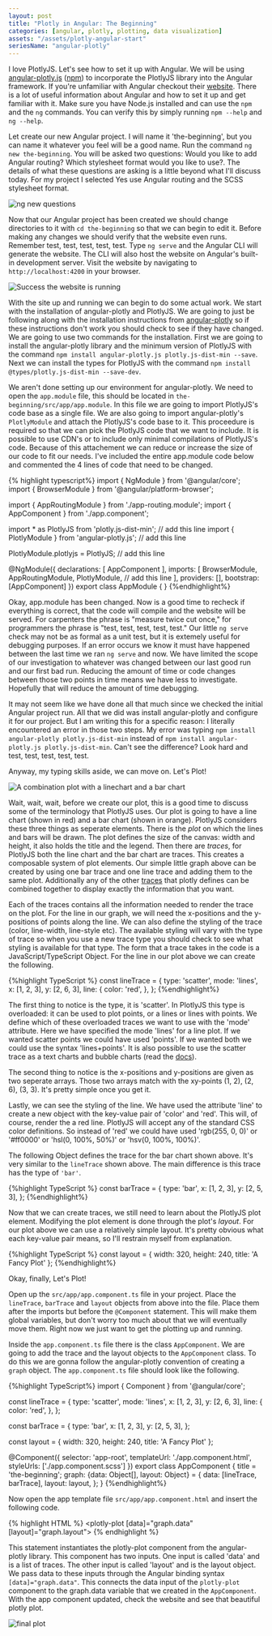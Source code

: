 ```yaml
---
layout: post
title: "Plotly in Angular: The Beginning"
categories: [angular, plotly, plotting, data visualization]
assets: "/assets/plotly-angular-start"
seriesName: "angular-plotly"
---
```


I love PlotlyJS. Let's see how to set it up with Angular. We will be using [angular-plotly.js](https://github.com/plotly/angular-plotly.js/) ([npm](https://www.npmjs.com/package/angular-plotly.js/v/0.1.13)) to incorporate the PlotlyJS library into the Angular framework. If you're unfamiliar with Angular checkout their [website](https://angular.io). There is a lot of useful information about Angular and how to set it up and get familiar with it. Make sure you have Node.js installed and can use the `npm` and the `ng` commands. You can verify this by simply running `npm --help` and `ng --help`.

Let create our new Angular project. I will name it 'the-beginning', but you can name it whatever you feel will be a good name. Run the command `ng new the-beginning`. You will be asked two questions: Would you like to add Angular routing? Which stylesheet format would you like to use?. The details of what these questions are asking is a little beyond what I'll discuss today. For my project I selected Yes use Angular routing and the SCSS stylesheet format.

![ng new questions]({{page.assets}}/ng_new_questions.PNG)

Now that our Angular project has been created we should change directories to it with `cd the-beginning` so that we can begin to edit it. Before making any changes we should verify that the website even runs. Remember test, test, test, test, test. Type `ng serve` and the Angular CLI will generate the website. The CLI will also host the website on Angular's built-in development server. Visit the website by navigating to `http://localhost:4200` in your browser.

![Success the website is running]({{page.assets}}/site_initial_run.png)

With the site up and running we can begin to do some actual work. We start with the installation of angular-plotly and PlotlyJS. We are going to just be following along with the installation instructions from [angular-plotly](https://github.com/plotly/angular-plotly.js/blob/master/README.md) so if these instructions don't work you should check to see if they have changed. We are going to use two commands for the installation. First we are going to install the angular-plotly library and the minimum version of PlotlyJS with the command `npm install angular-plotly.js plotly.js-dist-min --save`. Next we can install the types for PlotlyJS with the command `npm install @types/plotly.js-dist-min --save-dev`.

We aren't done setting up our environment for angular-plotly. We need to open the `app.module` file, this should be located in `the-beginning/src/app/app.module`. In this file we are going to import PlotlyJS's code base as a single file. We are also going to import angular-plotly's `PlotlyModule` and attach the PlotlyJS's code base to it. This proceedure is required so that we can pick the PlotlyJS code that we want to include. It is possible to use CDN's or to include only minimal compilations of PlotlyJS's code. Because of this attachement we can reduce or increase the size of our code to fit our needs. I've included the entire app.module code below and commented the 4 lines of code that need to be changed.

{% highlight typescript%}
import { NgModule } from '@angular/core';
import { BrowserModule } from '@angular/platform-browser';

import { AppRoutingModule } from './app-routing.module';
import { AppComponent } from './app.component';

import * as PlotlyJS from 'plotly.js-dist-min'; // add this line
import { PlotlyModule } from 'angular-plotly.js'; // add this line

PlotlyModule.plotlyjs = PlotlyJS; // add this line

@NgModule({
  declarations: [
    AppComponent
  ],
  imports: [
    BrowserModule,
    AppRoutingModule,
    PlotlyModule, // add this line
  ],
  providers: [],
  bootstrap: [AppComponent]
})
export class AppModule { }
{%endhighlight%}

Okay, app.module has been changed. Now is a good time to recheck if everything is correct, that the code will compile and the website will be served. For carpenters the phrase is "measure twice cut once," for programmers the phrase is "test, test, test, test, test." Our little `ng serve` check may not be as formal as a unit test, but it is extemely useful for debugging purposes. If an error occurs we know it must have happened between the last time we ran `ng serve` and now. We have limited the scope of our investigation to whatever was changed between our last good run and our first bad run. Reducing the amount of time or code changes between those two points in time means we have less to investigate. Hopefully that will reduce the amount of time debugging.

It may not seem like we have done all that much since we checked the initial Angular project run. All that we did was install angular-plotly and configure it for our project. But I am writing this for a specific reason: I literally encountered an error in those two steps. My error was typing `npm install angular-plotly plotly.js-dist-min` instead of `npm install angular-plotly.js plotly.js-dist-min`. Can't see the difference? Look hard and test, test, test, test, test.

Anyway, my typing skills aside, we can move on. Let's Plot! 

![A combination plot with a linechart and a bar chart]({{page.assets}}/basic_plotlyjs_plot.png)

Wait, wait, wait, before we create our plot, this is a good time to discuss some of the terminology that PlotlyJS uses. Our plot is going to have a line chart (shown in red) and a bar chart (shown in orange). PlotlyJS considers these three things as seperate elements. There is the *plot* on which the lines and bars will be drawn. The plot defines the size of the canvas: width and height, it also holds the title and the legend. Then there are *traces*, for PlotlyJS both the line chart and the bar chart are traces. This creates a composable system of plot elements. Our simple little graph above can be created by using one bar trace and one line trace and adding them to the same plot. Additionally any of the other [traces](https://plotly.com/javascript/reference/index/) that plotly defines can be combined together to display exactly the information that you want.

Each of the traces contains all the information needed to render the trace on the plot. For the line in our graph, we will need the x-positions and the y-positions of points along the line. We can also define the styling of the trace (color, line-width, line-style etc). The available styling will vary with the type of trace so when you use a new trace type you should check to see what styling is available for that type. The form that a trace takes in the code is a JavaScript/TypeScript Object. For the line in our plot above we can create the following.

{%highlight TypeScript %}
const lineTrace = {
  type: 'scatter',
  mode: 'lines',
  x: [1, 2, 3],
  y: [2, 6, 3],
  line: {
    color: 'red',
  },
};
{%endhighlight%}

The first thing to notice is the type, it is 'scatter'. In PlotlyJS this type is overloaded: it can be used to plot points, or a lines or lines with points. We define which of these overloaded traces we want to use with the 'mode' attribute. Here we have specified the mode 'lines' for a line plot. If we wanted scatter points we could have used 'points'. If we wanted both we could use the syntax 'lines+points'. It is also possible to use the scatter trace as a text charts and bubble charts (read the [docs](https://plotly.com/javascript/reference/scatter/)).

The second thing to notice is the x-positions and y-positions are given as two seperate arrays. Those two arrays match with the xy-points (1, 2), (2, 6), (3, 3). It's pretty simple once you get it.

Lastly, we can see the styling of the line. We have used the attribute 'line' to create a new object with the key-value pair of 'color' and 'red'. This will, of course, render the a red line. PlotlyJS will accept any of the standard CSS color definitions. So instead of 'red' we could have used 'rgb(255, 0, 0)' or '#ff0000' or 'hsl(0, 100%, 50%)' or 'hsv(0, 100%, 100%)'.

The following Object defines the trace for the bar chart shown above. It's very similar to the `lineTrace` shown above. The main difference is this trace has the type of `'bar'`.

{%highlight TypeScript %}
const barTrace = {
  type: 'bar',
  x: [1, 2, 3],
  y: [2, 5, 3],
};
{%endhighlight%}

Now that we can create traces, we still need to learn about the PlotlyJS plot element. Modifying the plot element is done through the plot's *layout*. For our plot above we can use a relatively simple layout. It's pretty obvious what each key-value pair means, so I'll restrain myself from explanation. 

{%highlight TypeScript %}
const layout = {
  width: 320,
  height: 240,
  title: 'A Fancy Plot'
};
{%endhighlight%}

Okay, finally, Let's Plot!

Open up the `src/app/app.component.ts` file in your project. Place the `lineTrace`, `barTrace` and `layout` objects from above into the file. Place them after the imports but before the `@Component` statement. This will make them global variables, but don't worry too much about that we will eventually move them. Right now we just want to get the plotting up and running. 

Inside the `app.component.ts` file there is the class `AppComponent`. We are going to add the trace and the layout objects to the `AppComponent` class. To do this we are gonna follow the angular-plotly convention of creating a `graph` object. The `app.component.ts` file should look like the following.

{%highlight TypeScript%}
import { Component } from '@angular/core';

const lineTrace = {
  type: 'scatter',
  mode: 'lines',
  x: [1, 2, 3],
  y: [2, 6, 3],
  line: {
    color: 'red',
  },
};

const barTrace = {
  type: 'bar',
  x: [1, 2, 3],
  y: [2, 5, 3],
};

const layout = {
  width: 320,
  height: 240,
  title: 'A Fancy Plot'
};

@Component({
  selector: 'app-root',
  templateUrl: './app.component.html',
  styleUrls: ['./app.component.scss']
})
export class AppComponent {
  title = 'the-beginning';
  graph: {data: Object[], layout: Object} = {
    data: [lineTrace, barTrace],
    layout: layout,
  };
}
{%endhighlight%}

Now open the app template file `src/app/app.component.html` and insert the following code.

{% highlight HTML %}
<plotly-plot [data]="graph.data" [layout]="graph.layout"></plotly-plot>
{% endhighlight %}

This statement instantiates the plotly-plot component from the angular-plotly library. This component has two inputs. One input is called 'data' and is a list of traces. The other input is called 'layout' and is the layout object. We pass data to these inputs through the Angular binding syntax `[data]="graph.data"`. This connects the data input of the `plotly-plot` component to the graph.data variable that we created in the `AppComponent`. With the app component updated, check the website and see that beautiful plotly plot.

![final plot]({{page.assets}}/final_project.png)
